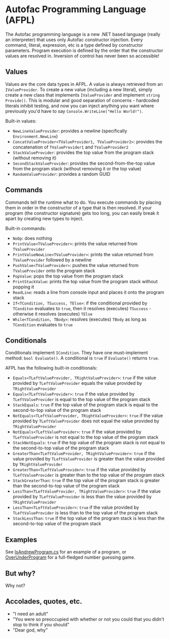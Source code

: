 # Autofac Programming Language (AFPL)

The Autofac programming language is a new .NET based language (really an interpreter) that uses only Autofac constructor injection. Every command, literal, expression, etc is a type defined by constructor parameters. Program execution is defined by the order that the constructor values are resolved in. Inversion of control has never been so accessible!

## Values

Values are the core data types in AFPL. A value is always retrieved from an `IValueProvider`. To create a new value (including a new literal), simply create a new class that implements `IValueProvider` and implement `string Provide()`. This is modular and good separation of concerns - hardcoded literals inhibit testing, and now you can inject anything you want where previously you'd have to say `Console.WriteLine("Hello World!")`.

Built-in values:

- `NewLineValueProvider`: provides a newline (specifically `Environment.NewLine`)
- `ConcatValueProvider<TValueProvider1, TValueProvider2>`: provides the concatenation of `TValueProvider1` and `TValueProvider2`
- `StackValueProvider`: provides the top value from the program stack (without removing it)
- `SecondStackValueProvider`: provides the second-from-the-top value from the program stack (without removing it or the top value)
- `RandomValueProvider`: provides a random GUID

## Commands

Commands tell the runtime what to do. You execute commands by placing them in order in the constructor of a type that is then resolved. If your program (the constructor signature) gets too long, you can easily break it apart by creating new types to inject.

Built-in commands:

- `NoOp`: does nothing
- `PrintValue<TValueProvider>`: prints the value returned from `TValueProvider`
- `PrintValueNewLine<TValueProvider>`: prints the value returned from `TValueProvider` followed by a newline
- `PushValue<TValueProvider>`: pushes the value returned from `TValueProvider` onto the program stack
- `PopValue`: pops the top value from the program stack
- `PrintStackValue`: prints the top value from the program stack without popping it
- `ReadLine`: reads a line from console input and places it onto the program stack
- `If<TCondition, TSuccess, TElse>`: if the conditional provided by `TConditon` evaluates to `true`, then it resolves (executes) `TSuccess` - otherwise it resolves (executes) `TElse`
- `While<TCondition, TBody>`: resolves (executes) `TBody` as long as `TCondition` evaluates to `true`

## Conditionals

Conditionals implement `ICondition`. They have one must-implement method: `bool Evaluate()`. A conditional is `true` if `Evaluate()` returns `true`.

AFPL has the following built-in conditionals:

- `Equals<TLeftValueProvider, TRightValueProvider>`: `true` if the value provided by `TLeftValueProvider` equals the value provided by `TRightValueProvider`
- `Equals<TLeftValueProvider>`: `true` if the value provided by `TLeftValueProvider` is equal to the top value of the program stack
- `StackEquals`: `true` if the top value of the program stack is equal to the second-to-top value of the program stack
- `NotEquals<TLeftValueProvider, TRightValueProvider>`: `true` if the value provided by `TLeftValueProvider` does not equal the value provided by `TRightValueProvider`
- `NotEquals<TLeftValueProvider>`: `true` if the value provided by `TLeftValueProvider` is not equal to the top value of the program stack
- `StackNotEquals`: `true` if the top value of the program stack is not equal to the second-to-top value of the program stack
- `GreaterThan<TLeftValueProvider, TRightValueProvider>`: `true` if the value provided by `TLeftValueProvider` is greater than the value provided by `TRightValueProvider`
- `GreaterThan<TLeftValueProvider>`: `true` if the value provided by `TLeftValueProvider` is greater than to the top value of the program stack
- `StackGreaterThan`: `true` if the top value of the program stack is greater than the second-to-top value of the program stack
- `LessThan<TLeftValueProvider, TRightValueProvider>`: `true` if the value provided by `TLeftValueProvider` is less than the value provided by `TRightValueProvider`
- `LessThan<TLeftValueProvider>`: `true` if the value provided by `TLeftValueProvider` is less than to the top value of the program stack
- `StackLessThan`: `true` if the top value of the program stack is less than the second-to-top value of the program stack

## Examples

See [IsAndrewProgram.cs](TestConsoleApp/IsAndrewProgram.cs) for an example of a program, or [OverUnderProgram](TestConsoleApp/OverUnderProgram.cs) for a full-fledged number guessing game.

## But why?

Why not?

## Accolades, quotes, etc.

- "I need an adult"
- "You were so preoccupied with whether or not you could that you didn't stop to think if you should"
- "Dear god, why"